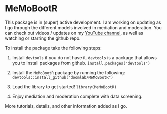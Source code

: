 # MeMoBootR

This package is in (super) active development. I am working on updating as I go through the different models involved in mediation and moderation. You can check out videos / updates on my [YouTube channel](https://www.youtube.com/channel/UCMdihazndR0f9XBoSXWqnYg), as well as watching or starring the github repo.

To install the package take the following steps:

1) Install `devtools` if you do not have it. `devtools` is a package that allows you to install packages from github.
`install.packages("devtools")`

2) Install the `MeMoBootR` package by running the following:
`devtools::install_github("doomlab/MeMoBootR")`

3) Load the library to get started!
`library(MeMoBootR)`

4) Enjoy mediation and moderation complete with data screening. 

More tutorials, details, and other information added as I go. 